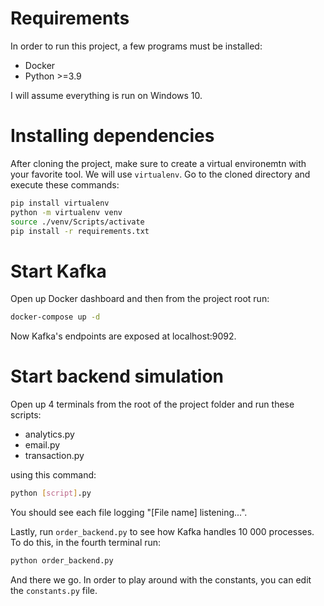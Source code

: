 # Requirements

In order to run this project, a few programs must be installed:

- Docker
- Python >=3.9

I will assume everything is run on Windows 10.

# Installing dependencies

After cloning the project, make sure to create a virtual environemtn with your favorite tool. We will use `virtualenv`. Go to the cloned directory and execute these commands:

```bash
pip install virtualenv
python -m virtualenv venv
source ./venv/Scripts/activate
pip install -r requirements.txt
```

# Start Kafka

Open up Docker dashboard and then from the project root run:

```bash
docker-compose up -d
```

Now Kafka's endpoints are exposed at localhost:9092.

# Start backend simulation

Open up 4 terminals from the root of the project folder and run these scripts:

- analytics.py
- email.py
- transaction.py

using this command:

```bash
python [script].py
```

You should see each file logging "[File name] listening...".

Lastly, run `order_backend.py` to see how Kafka handles 10 000 processes. To do this, in the fourth terminal run:

```bash
python order_backend.py
```

And there we go. In order to play around with the constants, you can edit the `constants.py` file.
